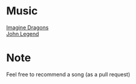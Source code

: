 # Music
[Imagine Dragons](https://github.com/KingdomOfFigor/music/blob/master/Imagine%20Dragons.md)  
[John Legend](https://github.com/KingdomOfFigor/Music/blob/master/John%20Legend.md)  
  
# Note
Feel free to recommend a song (as a pull request)
